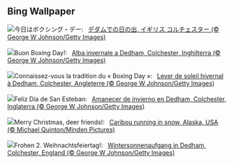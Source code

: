 ## Bing Wallpaper
![](https://www.bing.com/th?id=OHR.BoxingDaySunrise_JA-JP3167199681_UHD.jpg&w=1000)今日はボクシング・デー:&nbsp;&ensp;[デダムでの日の出, イギリス コルチェスター (© George W Johnson/Getty Images)](https://www.bing.com/th?id=OHR.BoxingDaySunrise_JA-JP3167199681_UHD.jpg)
<br><br/>
![](https://www.bing.com/th?id=OHR.BoxingDaySunrise_IT-IT0476849181_UHD.jpg&w=1000)Buon Boxing Day!:&nbsp;&ensp;[Alba invernale a Dedham, Colchester, Inghilterra (© George W Johnson/Getty Images)](https://www.bing.com/th?id=OHR.BoxingDaySunrise_IT-IT0476849181_UHD.jpg)
<br><br/>
![](https://www.bing.com/th?id=OHR.BoxingDaySunrise_FR-FR4883075706_UHD.jpg&w=1000)Connaissez-vous la tradition du « Boxing Day »:&nbsp;&ensp;[Lever de soleil hivernal à Dedham, Colchester, Angleterre (© George W Johnson/Getty Images)](https://www.bing.com/th?id=OHR.BoxingDaySunrise_FR-FR4883075706_UHD.jpg)
<br><br/>
![](https://www.bing.com/th?id=OHR.BoxingDaySunrise_ES-ES5793885538_UHD.jpg&w=1000)Feliz Día de San Esteban:&nbsp;&ensp;[Amanecer de invierno en Dedham, Colchester, Inglaterra (© George W Johnson/Getty Images)](https://www.bing.com/th?id=OHR.BoxingDaySunrise_ES-ES5793885538_UHD.jpg)
<br><br/>
![](https://www.bing.com/th?id=OHR.CaribouChristmas_EN-GB8094592900_UHD.jpg&w=1000)Merry Christmas, deer friends!:&nbsp;&ensp;[Caribou running in snow, Alaska, USA (© Michael Quinton/Minden Pictures)](https://www.bing.com/th?id=OHR.CaribouChristmas_EN-GB8094592900_UHD.jpg)
<br><br/>
![](https://www.bing.com/th?id=OHR.BoxingDaySunrise_DE-DE5103627407_UHD.jpg&w=1000)Frohen 2. Weihnachtsfeiertag!:&nbsp;&ensp;[Wintersonnenaufgang in Dedham, Colchester, England (© George W Johnson/Getty Images)](https://www.bing.com/th?id=OHR.BoxingDaySunrise_DE-DE5103627407_UHD.jpg)
<br><br/>
